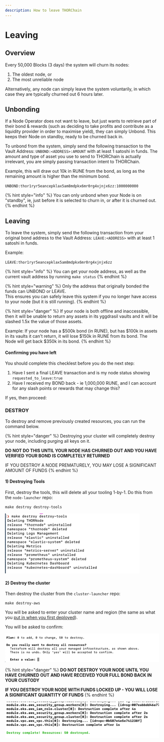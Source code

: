 ```yaml
---
description: How to leave THORChain
---
```


# Leaving

## Overview

Every 50,000 Blocks \(3 days\) the system will churn its nodes:

1. The oldest node, or
2. The most unreliable node

Alternatively, any node can simply leave the system voluntarily, in which case they are typically churned out 6 hours later. 

## Unbonding

If a Node Operator does not want to leave, but just wants to retrieve part of their bond & rewards \(such as deciding to take profits and contribute as a liquidity provider in order to maximise yield\), they can simply Unbond. This keeps their Node on standby, ready to be churned back in. 

To unbond from the system, simply send the following transaction to the Vault Address: `UNBOND:<ADDRESS>:AMOUNT` with at least 1 satoshi in funds. The amount and type of asset you use to send to THORChain is actually irrelevant, you are simply passing transaction intent to THORChain. 

Example, this will draw out 10k in RUNE from the bond, as long as the remaining amount is higher than the minimum bond. 

`UNBOND:thor1ryr5eancepklax5am8mdpkx6mr0rg4xjnjx6zz:1000000000`

{% hint style="info" %}
You can only unbond when your Node is on "standby", ie, just before it is selected to churn in, or after it is churned out. 
{% endhint %}

## Leaving

To leave the system, simply send the following transaction from your original bond address to the Vault Address: `LEAVE:<ADDRESS>` with at least 1 satoshi in funds. 

Example:

`LEAVE:thor1ryr5eancepklax5am8mdpkx6mr0rg4xjnjx6zz`

{% hint style="info" %}
You can get your node address, as well as the current vault address by running `make status`
{% endhint %}

{% hint style="warning" %}
Only the address that originally bonded the funds can UNBOND or LEAVE.   
This ensures you can safely leave this system if you no longer have access to your node \(but it is still running\). 
{% endhint %}

{% hint style="danger" %}
If your node is both offline and inaccessible, then it will be unable to return any assets in its yggdrasil vaults and it will be slashed 1.5x the value of those assets. 

Example: If your node has a $500k bond \(in RUNE\), but has $100k in assets in its vaults it can't return, it will lose $150k in RUNE from its bond. The Node will get back $350k in its bond. 
{% endhint %}

#### Confirming you have left

You should complete this checklest before you do the next step:

1. Have I sent a final LEAVE transaction and is my node status showing `requested_to_leave:true`
2. Have I received my BOND back - ie 1,000,000 RUNE, and I can account for any slash points or rewards that may change this?

If yes, then proceed:

### DESTROY

To destroy and remove previously created resources, you can run the command below.

{% hint style="danger" %}
Destroying your cluster will completely destroy your node, including purging all keys on it. 

**DO NOT DO THIS UNTIL YOUR NODE HAS CHURNED OUT AND YOU HAVE VERIFIED YOUR BOND IS COMPLETELY RETURNED**

IF YOU DESTROY A NODE PREMATURELY, YOU MAY LOSE A SIGNIFICANT AMOUNT OF FUNDS
{% endhint %}

#### 1\) Destroying Tools

First, destroy the tools, this will delete all your tooling 1-by-1. Do this from the `node-launcher` repo:

```text
make destroy destroy-tools
```

![Destroying the Tooling](../.gitbook/assets/image%20%2828%29.png)

#### 2\) Destroy the cluster

Then destroy the cluster from the `cluster-launcher` repo:

```text
make destroy-aws
```

You will be asked to enter your cluster name and region \(the same as what you [put in when you first deployed](https://docs.thorchain.org/thornodes/kubernetes/setup#deploy-kubernetes-cluster)\).

You will be asked to confirm:

![](../.gitbook/assets/image%20%2826%29.png)

{% hint style="danger" %}
**DO NOT DESTROY YOUR NODE UNTIL YOU HAVE CHURNED OUT AND HAVE RECEIVED YOUR FULL BOND BACK IN YOUR CUSTODY**

**IF YOU DESTROY YOUR NODE WITH FUNDS LOCKED UP - YOU WILL LOSE A SIGNIFICANT QUANTITY OF FUNDS**
{% endhint %}

![Final destroy complete](../.gitbook/assets/image%20%2827%29.png)


